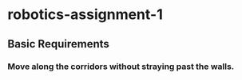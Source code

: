 # robotics-assignment-1

##  Basic Requirements

### Move along the corridors without straying past the walls.



